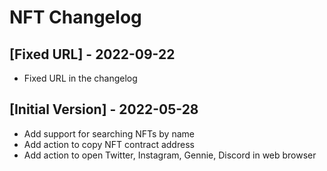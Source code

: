 # NFT Changelog

## [Fixed URL] - 2022-09-22

- Fixed URL in the changelog

## [Initial Version] - 2022-05-28

- Add support for searching NFTs by name
- Add action to copy NFT contract address
- Add action to open Twitter, Instagram, Gennie, Discord in web browser

